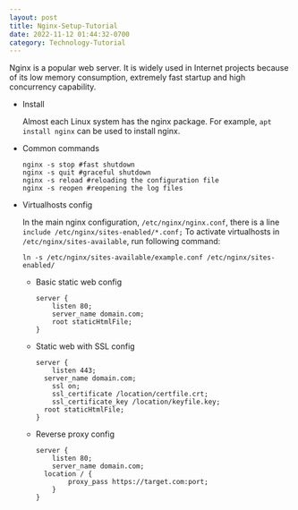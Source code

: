 ```yaml
---
layout: post
title: Nginx-Setup-Tutorial
date: 2022-11-12 01:44:32-0700
category: Technology-Tutorial
---
```


Nginx is a popular web server. It is widely used in Internet projects because of its low memory consumption, extremely fast startup and high concurrency capability.

- Install

  Almost each Linux system has the nginx package. For example, `apt install nginx` can be used to install nginx.

- Common commands

  ```shell
  nginx -s stop #fast shutdown
  nginx -s quit #graceful shutdown
  nginx -s reload #reloading the configuration file
  nginx -s reopen #reopening the log files
  ```

- Virtualhosts config

  In the main nginx configuration, `/etc/nginx/nginx.conf`, there is a line `include /etc/nginx/sites-enabled/*.conf;`
  To activate virtualhosts in `/etc/nginx/sites-available`, run following command:
  
  ```shell
  ln -s /etc/nginx/sites-available/example.conf /etc/nginx/sites-enabled/
  ```
  
  - Basic static web config
  
    ```nginx
    server {
    	listen 80;
    	server_name domain.com;
    	root staticHtmlFile;
    }
    ```
  
  - Static web with SSL config
  
    ```nginx
    server {
    	listen 443;
      server_name domain.com;
    	ssl on;
    	ssl_certificate /location/certfile.crt;
    	ssl_certificate_key /location/keyfile.key;
      root staticHtmlFile;
    }
    ```
  
  - Reverse proxy config
  
    ```nginx
    server {
    	listen 80;
    	server_name domain.com;
      location / {
    		proxy_pass https://target.com:port;
    	}
    }
    ```
